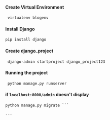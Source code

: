 #### Create Virtual Environment
``` virtualenv blogenv```

#### Install Django
``` pip install django ```

#### Create django_project
``` django-admin startproject django_project123```

####  Running the project
``` python manage.py runserver```

####  if ```localhost:8000/admin``` doesn't display
``` python manage.py makemigration
python manage.py migrate ```

---



